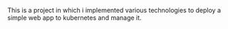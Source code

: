 This is a project in which i implemented various technologies to deploy a simple web app to kubernetes and manage it.
